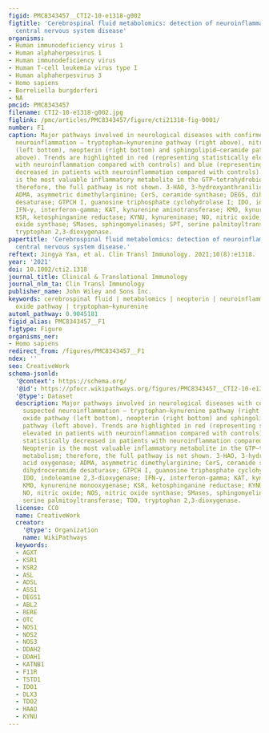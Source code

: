 ```yaml
---
figid: PMC8343457__CTI2-10-e1318-g002
figtitle: 'Cerebrospinal fluid metabolomics: detection of neuroinflammation in human
  central nervous system disease'
organisms:
- Human immunodeficiency virus 1
- Human alphaherpesvirus 1
- Human immunodeficiency virus
- Human T-cell leukemia virus type I
- Human alphaherpesvirus 3
- Homo sapiens
- Borreliella burgdorferi
- NA
pmcid: PMC8343457
filename: CTI2-10-e1318-g002.jpg
figlink: /pmc/articles/PMC8343457/figure/cti21318-fig-0001/
number: F1
caption: Major pathways involved in neurological diseases with confirmed or suspected
  neuroinflammation – tryptophan–kynurenine pathway (right above), nitric oxide pathway
  (left bottom), neopterin (right bottom) and sphingolipid–ceramide pathway (left
  above). Trends are highlighted in red (representing statistically elevated in patients
  with neuroinflammation compared with controls) and blue (representing statistically
  decreased in patients with neuroinflammation compared with controls). Neopterin
  is the most valuable inflammatory metabolite in the GTP–tetrahydrobiopterin metabolism;
  therefore, the full pathway is not shown. 3‐HAO, 3‐hydroxyanthranilic acid oxygenase;
  ADMA, asymmetric dimethylarginine; CerS, ceramide synthase; DEGS, dihydroceramide
  desaturase; GTPCH I, guanosine triphosphate cyclohydrolase I; IDO, indoleamine 2,3‐dioxygenase;
  IFN‐γ, interferon‐gamma; KAT, kynurenine aminotransferase; KMO, kynurenine monooxygenase;
  KSR, ketosphinganine reductase; KYNU, kynureninase; NO, nitric oxide; NOS, nitric
  oxide synthase; SMases, sphingomyelinases; SPT, serine palmitoyltransferase; TDO,
  tryptophan 2,3‐dioxygenase.
papertitle: 'Cerebrospinal fluid metabolomics: detection of neuroinflammation in human
  central nervous system disease.'
reftext: Jingya Yan, et al. Clin Transl Immunology. 2021;10(8):e1318.
year: '2021'
doi: 10.1002/cti2.1318
journal_title: Clinical & Translational Immunology
journal_nlm_ta: Clin Transl Immunology
publisher_name: John Wiley and Sons Inc.
keywords: cerebrospinal fluid | metabolomics | neopterin | neuroinflammation | nitric
  oxide pathway | tryptophan–kynurenine
automl_pathway: 0.9045181
figid_alias: PMC8343457__F1
figtype: Figure
organisms_ner:
- Homo sapiens
redirect_from: /figures/PMC8343457__F1
ndex: ''
seo: CreativeWork
schema-jsonld:
  '@context': https://schema.org/
  '@id': https://pfocr.wikipathways.org/figures/PMC8343457__CTI2-10-e1318-g002.html
  '@type': Dataset
  description: Major pathways involved in neurological diseases with confirmed or
    suspected neuroinflammation – tryptophan–kynurenine pathway (right above), nitric
    oxide pathway (left bottom), neopterin (right bottom) and sphingolipid–ceramide
    pathway (left above). Trends are highlighted in red (representing statistically
    elevated in patients with neuroinflammation compared with controls) and blue (representing
    statistically decreased in patients with neuroinflammation compared with controls).
    Neopterin is the most valuable inflammatory metabolite in the GTP–tetrahydrobiopterin
    metabolism; therefore, the full pathway is not shown. 3‐HAO, 3‐hydroxyanthranilic
    acid oxygenase; ADMA, asymmetric dimethylarginine; CerS, ceramide synthase; DEGS,
    dihydroceramide desaturase; GTPCH I, guanosine triphosphate cyclohydrolase I;
    IDO, indoleamine 2,3‐dioxygenase; IFN‐γ, interferon‐gamma; KAT, kynurenine aminotransferase;
    KMO, kynurenine monooxygenase; KSR, ketosphinganine reductase; KYNU, kynureninase;
    NO, nitric oxide; NOS, nitric oxide synthase; SMases, sphingomyelinases; SPT,
    serine palmitoyltransferase; TDO, tryptophan 2,3‐dioxygenase.
  license: CC0
  name: CreativeWork
  creator:
    '@type': Organization
    name: WikiPathways
  keywords:
  - AGXT
  - KSR1
  - KSR2
  - ASL
  - ADSL
  - ASS1
  - DEGS1
  - ABL2
  - RERE
  - OTC
  - NOS1
  - NOS2
  - NOS3
  - DDAH2
  - DDAH1
  - KATNB1
  - F11R
  - TSTD1
  - IDO1
  - DLX3
  - TDO2
  - HAAO
  - KYNU
---
```

